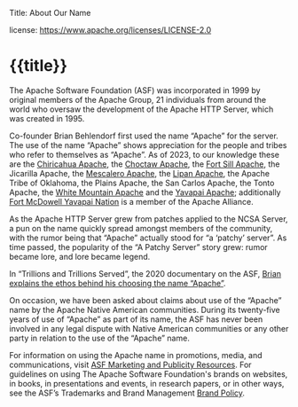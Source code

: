 Title: About Our Name

license: https://www.apache.org/licenses/LICENSE-2.0

# {{title}}

The Apache Software Foundation (ASF) was incorporated in 1999 by original members of the Apache Group, 21 individuals from around the world who oversaw the development of the Apache HTTP Server, which was created in 1995.

Co-founder Brian Behlendorf first used the name “Apache” for the server. The use of the name “Apache” shows appreciation for the people and tribes who refer to themselves as “Apache”.  As of 2023, to our knowledge these are the [Chiricahua Apache](https://camnnation.org/), the [Choctaw Apache](https://choctawapachetribeebarb.org/), the [Fort Sill Apache](https://fortsillapache-nsn.gov/), the Jicarilla Apache, the [Mescalero Apache](https://mescaleroapachetribe.com/), the [Lipan Apache](http://www.lipanapache.org/), the Apache Tribe of Oklahoma, the Plains Apache, the San Carlos Apache, the Tonto Apache, the [White Mountain Apache](http://www.wmat.nsn.us/) and the [Yavapai Apache](https://yavapai-apache.org/); additionally [Fort McDowell Yavapai Nation](https://www.fmyn.org/) is a member of the Apache Alliance.

As the Apache HTTP Server grew from patches applied to the NCSA Server, a pun on the name quickly spread amongst members of the community, with the rumor being that “Apache” actually stood for “a ‘patchy’ server”. As time passed, the popularity of the “A Patchy Server” story grew: rumor became lore, and lore became legend.

In “Trillions and Trillions Served”, the 2020 documentary on the ASF, [Brian explains the ethos behind his choosing the name “Apache”](https://youtu.be/JUt2nb0mgwg?t=249).

On occasion, we have been asked about claims about use of the “Apache” name by the Apache Native American communities. During its twenty-five years of use of “Apache” as part of its name, the ASF has never been involved in any legal dispute with Native American communities or any other party in relation to the use of the “Apache” name.

For information on using the Apache name in promotions, media, and communications, visit [ASF Marketing and Publicity Resources](/press). For guidelines on using The Apache Software Foundation's brands on websites, in books, in presentations and events, in research papers, or in other ways, see the ASF’s Trademarks and Brand Management [Brand Policy](/foundation/marks).
